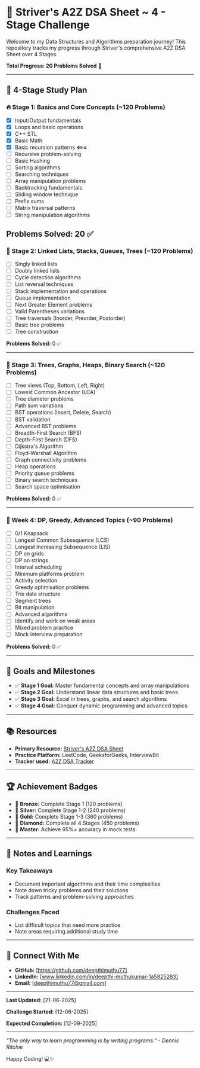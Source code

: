 # 🚀 Striver's A2Z DSA Sheet ~ 4 - Stage Challenge

Welcome to my Data Structures and Algorithms preparation journey! This repository tracks my progress through Striver's comprehensive A2Z DSA Sheet over 4 Stages.

**Total Progress: 20 Problems Solved** 🎯

---

## 📅 4-Stage Study Plan

### 🔥 Stage 1: Basics and Core Concepts (~120 Problems)
- [x] Input/Output fundamentals
- [x] Loops and basic operations
- [x] C++ STL
- [x] Basic Math
- [x] Basic recursion patterns  **<===**
- [ ] Recursive problem-solving
- [ ] Basic Hashing
- [ ] Sorting algorithms
- [ ] Searching techniques
- [ ] Array manipulation problems
- [ ] Backtracking fundamentals
- [ ] Sliding window technique
- [ ] Prefix sums
- [ ] Matrix traversal patterns
- [ ] String manipulation algorithms

**Problems Solved:** 20 ✅
---

### 🔗 Stage 2: Linked Lists, Stacks, Queues, Trees (~120 Problems)

- [ ] Singly linked lists
- [ ] Doubly linked lists
- [ ] Cycle detection algorithms
- [ ] List reversal techniques
- [ ] Stack implementation and operations
- [ ] Queue implementation
- [ ] Next Greater Element problems
- [ ] Valid Parentheses variations
- [ ] Tree traversals (Inorder, Preorder, Postorder)
- [ ] Basic tree problems
- [ ] Tree construction

**Problems Solved:** 0 ✅

---

### 🌳 Stage 3: Trees, Graphs, Heaps, Binary Search (~120 Problems)

- [ ] Tree views (Top, Bottom, Left, Right)
- [ ] Lowest Common Ancestor (LCA)
- [ ] Tree diameter problems
- [ ] Path sum variations
- [ ] BST operations (Insert, Delete, Search)
- [ ] BST validation
- [ ] Advanced BST problems
- [ ] Breadth-First Search (BFS)
- [ ] Depth-First Search (DFS)
- [ ] Dijkstra's Algorithm
- [ ] Floyd-Warshall Algorithm
- [ ] Graph connectivity problems
- [ ] Heap operations
- [ ] Priority queue problems
- [ ] Binary search techniques
- [ ] Search space optimisation

**Problems Solved:** 0 ✅

---

### 💎 Week 4: DP, Greedy, Advanced Topics (~90 Problems)

- [ ] 0/1 Knapsack
- [ ] Longest Common Subsequence (LCS)
- [ ] Longest Increasing Subsequence (LIS)
- [ ] DP on grids
- [ ] DP on strings
- [ ] Interval scheduling
- [ ] Minimum platforms problem
- [ ] Activity selection
- [ ] Greedy optimisation problems
- [ ] Trie data structure
- [ ] Segment trees
- [ ] Bit manipulation
- [ ] Advanced algorithms
- [ ] Identify and work on weak areas
- [ ] Mixed problem practice
- [ ] Mock interview preparation

**Problems Solved:** 0 ✅

---

## 🎯 Goals and Milestones

- ✅ **Stage 1 Goal:** Master fundamental concepts and array manipulations
- ✅ **Stage 2 Goal:** Understand linear data structures and basic trees  
- ✅ **Stage 3 Goal:** Excel in trees, graphs, and search algorithms
- ✅ **Stage 4 Goal:** Conquer dynamic programming and advanced topics

---

## 📚 Resources

- **Primary Resource:** [Striver's A2Z DSA Sheet](https://takeuforward.org/strivers-a2z-dsa-course-sheet-2/)
- **Practice Platform:** LeetCode, GeeksforGeeks, InterviewBit
- **Tracker used:** [A2Z DSA Tracker](https://a2zdsa.pages.dev/)

---

## 🏆 Achievement Badges

- 🥉 **Bronze:** Complete Stage 1 (120 problems)
- 🥈 **Silver:** Complete Stage 1-2 (240 problems)  
- 🥇 **Gold:** Complete Stage 1-3 (360 problems)
- 💎 **Diamond:** Complete all 4 Stages (450 problems)
- 🚀 **Master:** Achieve 95%+ accuracy in mock tests

---

## 📝 Notes and Learnings

### Key Takeaways
- Document important algorithms and their time complexities
- Note down tricky problems and their solutions
- Track patterns and problem-solving approaches

### Challenges Faced
- List difficult topics that need more practice
- Note areas requiring additional study time

---

## 🤝 Connect With Me

- **GitHub:** [https://github.com/deepthimuthu77]
- **LinkedIn:** [www.linkedin.com/in/deepthi-muthukumar-1a5825283]  
- **Email:** [deepthimuthu77@gmail.com]

---

**Last Updated:** [21-06-2025]

**Challenge Started:** [12-06-2025]

**Expected Completion:** [12-09-2025]

---

*"The only way to learn programming is by writing programs." - Dennis Ritchie*

Happy Coding! 💻✨
